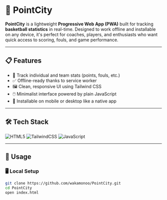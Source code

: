 # 🏀 PointCity

**PointCity** is a lightweight **Progressive Web App (PWA)** built for tracking **basketball statistics** in real-time. Designed to work offline and installable on any device, it's perfect for coaches, players, and enthusiasts who want quick access to scoring, fouls, and game performance.

---

## 📋 Features

- 🔢 Track individual and team stats (points, fouls, etc.)
- ✅ Offline-ready thanks to service worker
- 🖼️ Clean, responsive UI using Tailwind CSS
- 🖱️ Minimalist interface powered by plain JavaScript
- 📲 Installable on mobile or desktop like a native app

---

## 🛠 Tech Stack

![HTML5](https://img.shields.io/badge/HTML5-E34F26?style=for-the-badge&logo=html5&logoColor=white)
![TailwindCSS](https://img.shields.io/badge/TailwindCSS-06B6D4?style=for-the-badge&logo=tailwind-css&logoColor=white)
![JavaScript](https://img.shields.io/badge/JavaScript-F7DF1E?style=for-the-badge&logo=javascript&logoColor=black)

---

## 🧪 Usage

### 🖥️ Local Setup
```bash
git clone https://github.com/wakamonoo/PointCity.git
cd PointCity
open index.html
